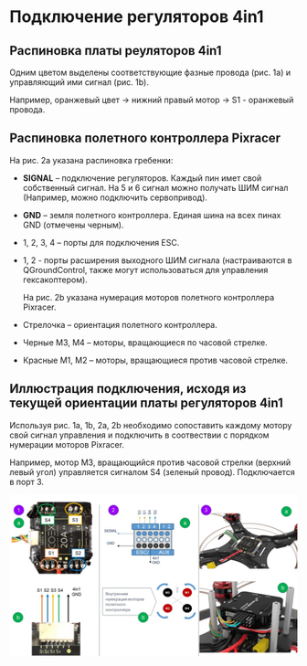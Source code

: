 # Подключение регуляторов 4in1

## Распиновка платы реуляторов 4in1

Одним цветом выделены соответствующие фазные провода (рис. 1a) и управляющий ими сигнал (рис. 1b).

Например, оранжевый цвет -> нижний правый мотор -> S1 - оранжевый провода.

## Распиновка полетного контроллера Pixracer

На рис. 2a указана распиновка гребенки:

* **SIGNAL** – подключение регуляторов. Каждый пин имет свой собственный сигнал. На 5 и 6 сигнал можно получать ШИМ сигнал (Например, можно подключить сервопривод).
* **GND** – земля полетного контроллера. Единая шина на всех пинах GND (отмечены черным).
* 1, 2, 3, 4 – порты для подключения ESC.
* 1, 2 - порты расширения выходного ШИМ сигнала (настраиваются в QGroundControl, также могут использоваться для управления гексакоптером).

    На рис. 2b указана нумерация моторов полетного контроллера Pixracer.

* Стрелочка – ориентация полетного контроллера.
* Черные M3, M4 – моторы, вращающиеся по часовой стрелке.
* Красные M1, M2 – моторы, вращающиеся против часовой стрелке.

## Иллюстрация подключения, исходя из текущей ориентации платы регуляторов 4in1

Используя рис. 1a, 1b, 2a, 2b необходимо сопоставить каждому мотору свой сигнал управления и подключить в соотвествии с порядком нумерации моторов Pixracer.

Например, мотор М3, вращающийся против часовой стрелки (верхний левый угол) управляется сигналом S4 (зеленый провод). Подключается в порт 3.

![Подключение регуляторов 4in1](assets/cl3_connectionESC4in1.jpg)
